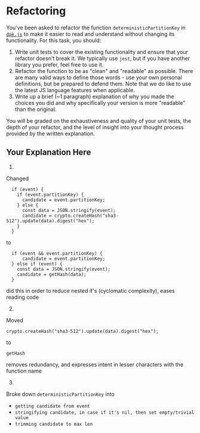 # Refactoring

You've been asked to refactor the function `deterministicPartitionKey` in [`dpk.js`](dpk.js) to make it easier to read and understand without changing its functionality. For this task, you should:

1. Write unit tests to cover the existing functionality and ensure that your refactor doesn't break it. We typically use `jest`, but if you have another library you prefer, feel free to use it.
2. Refactor the function to be as "clean" and "readable" as possible. There are many valid ways to define those words - use your own personal definitions, but be prepared to defend them. Note that we do like to use the latest JS language features when applicable.
3. Write up a brief (~1 paragraph) explanation of why you made the choices you did and why specifically your version is more "readable" than the original.

You will be graded on the exhaustiveness and quality of your unit tests, the depth of your refactor, and the level of insight into your thought process provided by the written explanation.

## Your Explanation Here

1. 

Changed 
```
  if (event) {
    if (event.partitionKey) {
      candidate = event.partitionKey;
    } else {
      const data = JSON.stringify(event);
      candidate = crypto.createHash("sha3-512").update(data).digest("hex");
    }
  }
```

to 

```
  if (event && event.partitionKey) {
      candidate = event.partitionKey;
  } else if (event) {
    const data = JSON.stringify(event);
    candidate = getHash(data);
  }
```

did this in order to reduce nested if's (cyclomatic complexity), eases reading code


2. 

Moved 
```
crypto.createHash("sha3-512").update(data).digest("hex");
```
to 

```
getHash
```
removes redundancy, and expresses intent in lesser characters with the function name

3.
Broke down `deterministicPartitionKey` into 
- `getting candidate from event`
- `stringifying candidate, in case if it's nil, then set empty/trivial value`
- `trimming candidate to max len`